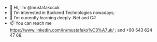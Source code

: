 - 👋 Hi, I’m @mustafakocuk
- 👀 I’m interested in Backend Technologies nowadays;
- 🌱 I’m currently learning deeply .Net and C# 
- 📫 You can reach me https://www.linkedin.com/in/mustafako%C3%A7uk/ ; and +90 543 624 47 68.

<!---
mustafakocuk/mustafakocuk is a ✨ special ✨ repository because its `README.md` (this file) appears on your GitHub profile.
You can click the Preview link to take a look at your changes.
--->
